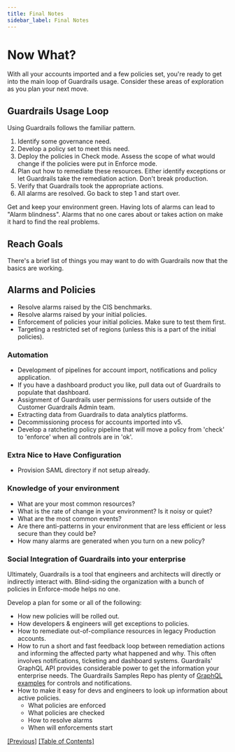 ```yaml
---
title: Final Notes
sidebar_label: Final Notes
---
```


# Now What?

With all your accounts imported and a few policies set, you're ready to get into the main loop of Guardrails usage. Consider these areas of exploration as you plan your next move.

## Guardrails Usage Loop

Using Guardrails follows the familiar pattern.

1. Identify some governance need.
2. Develop a policy set to meet this need.
3. Deploy the policies in Check mode. Assess the scope of what would change if the policies were put in Enforce mode.
4. Plan out how to remediate these resources. Either identify exceptions or let Guardrails take the remediation action. Don't break production.
5. Verify that Guardrails took the appropriate actions.
6. All alarms are resolved. Go back to step 1 and start over.

Get and keep your environment green. Having lots of alarms can lead to "Alarm blindness". Alarms that no one cares about or takes action on make it hard to find the real problems.

## Reach Goals

There's a brief list of things you may want to do with Guardrails now that the basics are working.

## Alarms and Policies

- Resolve alarms raised by the CIS benchmarks.
- Resolve alarms raised by your initial policies.
- Enforcement of policies your initial policies. Make sure to test them first.
- Targeting a restricted set of regions (unless this is a part of the initial policies).

### Automation

- Development of pipelines for account import, notifications and policy application.
- If you have a dashboard product you like, pull data out of Guardrails to populate that dashboard.
- Assignment of Guardrails user permissions for users outside of the Customer Guardrails Admin team.
- Extracting data from Guardrails to data analytics platforms.
- Decommissioning process for accounts imported into v5.
- Develop a ratcheting policy pipeline that will move a policy from 'check' to 'enforce' when all controls are in 'ok'.

### Extra Nice to Have Configuration

- Provision SAML directory if not setup already.

### Knowledge of your environment

- What are your most common resources?
- What is the rate of change in your environment? Is it noisy or quiet?
- What are the most common events?
- Are there anti-patterns in your environment that are less efficient or less secure than they could be?
- How many alarms are generated when you turn on a new policy?

### Social Integration of Guardrails into your enterprise

Ultimately, Guardrails is a tool that engineers and architects will directly or indirectly interact with. Blind-siding the organization with a bunch of policies in Enforce-mode helps no one.

Develop a plan for some or all of the following:

- How new policies will be rolled out.
- How developers & engineers will get exceptions to policies.
- How to remediate out-of-compliance resources in legacy Production accounts.
- How to run a short and fast feedback loop between remediation actions and informing the affected party what happened and why. This often involves notifications, ticketing and dashboard systems. Guardrails' GraphQL API provides considerable power to get the information your enterprise needs. The Guardrails Samples Repo has plenty of [GraphQL examples](https://github.com/turbot/guardrails-tools/tree/master/api_examples/graphql) for controls and notifications.
- How to make it easy for devs and engineers to look up information about active policies.
  - What policies are enforced
  - What policies are checked
  - How to resolve alarms
  - When will enforcements start

[[Previous]](getting-started/activity-exceptions) [[Table of Contents]](getting-started)
